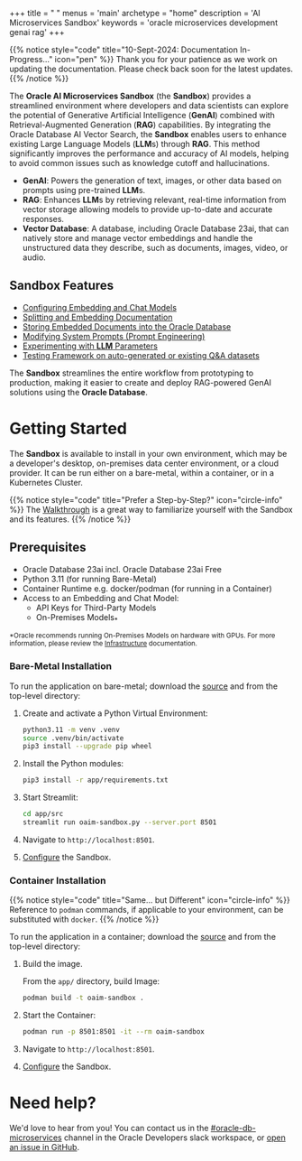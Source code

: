 +++
title = " "
menus = 'main'
archetype = "home"
description = 'AI Microservices Sandbox'
keywords = 'oracle microservices development genai rag'
+++

<!--
Copyright (c) 2023, 2024, Oracle and/or its affiliates.
Licensed under the Universal Permissive License v1.0 as shown at http://oss.oracle.com/licenses/upl.
-->

{{% notice style="code" title="10-Sept-2024: Documentation In-Progress..." icon="pen" %}}
Thank you for your patience as we work on updating the documentation. Please check back soon for the latest updates.
{{% /notice %}}

The **Oracle AI Microservices Sandbox** (the **Sandbox**) provides a streamlined environment where developers and data scientists can explore the potential of Generative Artificial Intelligence (**GenAI**) combined with Retrieval-Augmented Generation (**RAG**) capabilities. By integrating the Oracle Database AI Vector Search, the **Sandbox** enables users to enhance existing Large Language Models (**LLM**s) through **RAG**. This method significantly improves the performance and accuracy of AI models, helping to avoid common issues such as knowledge cutoff and hallucinations.

- **GenAI**: Powers the generation of text, images, or other data based on prompts using pre-trained **LLM**s.
- **RAG**: Enhances **LLM**s by retrieving relevant, real-time information from vector storage allowing models to provide up-to-date and accurate responses.
- **Vector Database**: A database, including Oracle Database 23ai, that can natively store and manage vector embeddings and handle the unstructured data they describe, such as documents, images, video, or audio.

## Sandbox Features

- [Configuring Embedding and Chat Models](sandbox/configuration/model_config)
- [Splitting and Embedding Documentation](sandbox/tools/split_embed)
- [Storing Embedded Documents into the Oracle Database](sandbox/tools/split_embed)
- [Modifying System Prompts (Prompt Engineering)](sandbox/tools/prompt_eng)
- [Experimenting with **LLM** Parameters](sandbox/chatbot)
- [Testing Framework on auto-generated or existing Q&A datasets](sandbox/test_framework)

The **Sandbox** streamlines the entire workflow from prototyping to production, making it easier to create and deploy RAG-powered GenAI solutions using the **Oracle Database**.

# Getting Started

The **Sandbox** is available to install in your own environment, which may be a developer's desktop, on-premises data center environment, or a cloud provider. It can be run either on a bare-metal, within a container, or in a Kubernetes Cluster.

{{% notice style="code" title="Prefer a Step-by-Step?" icon="circle-info" %}}
The [Walkthrough](walkthrough) is a great way to familiarize yourself with the Sandbox and its features.
{{% /notice %}}

## Prerequisites

- Oracle Database 23ai incl. Oracle Database 23ai Free
- Python 3.11 (for running Bare-Metal)
- Container Runtime e.g. docker/podman (for running in a Container)
- Access to an Embedding and Chat Model:
  - API Keys for Third-Party Models
  - On-Premises Models<sub>\*</sub>

<sub>\*Oracle recommends running On-Premises Models on hardware with GPUs. For more information, please review the [Infrastructure](infrastructure/) documentation.</sub>

### Bare-Metal Installation

To run the application on bare-metal; download the [source](https://github.com/oracle-samples/oaim-sandbox) and from the top-level directory:

1. Create and activate a Python Virtual Environment:

   ```bash
   python3.11 -m venv .venv
   source .venv/bin/activate
   pip3 install --upgrade pip wheel
   ```

1. Install the Python modules:

   ```bash
   pip3 install -r app/requirements.txt
   ```

1. Start Streamlit:

   ```bash
   cd app/src
   streamlit run oaim-sandbox.py --server.port 8501
   ```

1. Navigate to `http://localhost:8501`.

1. [Configure](configuration) the Sandbox.

### Container Installation

{{% notice style="code" title="Same... but Different" icon="circle-info" %}}
Reference to `podman` commands, if applicable to your environment, can be substituted with `docker`.
{{% /notice %}}

To run the application in a container; download the [source](https://github.com/oracle-samples/oaim-sandbox) and from the top-level directory:

1. Build the image.

   From the `app/` directory, build Image:

   ```bash
   podman build -t oaim-sandbox .
   ```

1. Start the Container:

   ```bash
   podman run -p 8501:8501 -it --rm oaim-sandbox
   ```

1. Navigate to `http://localhost:8501`.

1. [Configure](configuration) the Sandbox.

# Need help?

We'd love to hear from you! You can contact us in the
[#oracle-db-microservices](https://oracledevs.slack.com/archives/C06L9CDGR6Z) channel in the
Oracle Developers slack workspace, or [open an issue in GitHub](https://github.com/oracle-samples/oaim-sandbox/issues/new).
